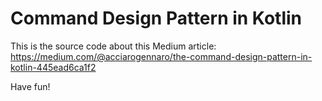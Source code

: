 # Command Design Pattern in Kotlin 

This is the source code about this Medium article: https://medium.com/@acciarogennaro/the-command-design-pattern-in-kotlin-445ead6ca1f2

Have fun! 
